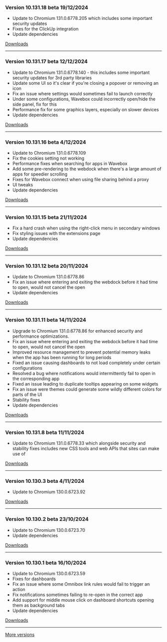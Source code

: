 <h3>Version 10.131.18 beta <span class="date">19/12/2024</span></h3>
<ul>
  <li>Update to Chromium 131.0.6778.205 which includes some important security updates</li>
  <li>Fixes for the ClickUp integration</li>
  <li>Update dependencies</li>
</ul>

[Downloads](https://wavebox.io/download/release/10.131.18.3)

---

<h3>Version 10.131.17 beta <span class="date">12/12/2024</span></h3>
<ul>
  <li>Update to Chromium 131.0.6778.140 - this includes some important security updates for 3rd party libraries</li>
  <li>Update some UI so it's clear if you're closing a popover or removing an icon</li>
  <li>Fix an issue where settings would sometimes fail to launch correctly</li>
  <li>Under some configurations, Wavebox could incorrectly open/hide the side panel, fix for this</li>
  <li>Performance fix for some graphics layers, especially on slower devices</li>
  <li>Update dependencies</li>
</ul>

[Downloads](https://wavebox.io/download/release/10.131.17.3)

---

<h3>Version 10.131.16 beta <span class="date">4/12/2024</span></h3>
<ul>
  <li>Update to Chromium 131.0.6778.109</li>
  <li>Fix the cookies setting not working</li>
  <li>Performance fixes when searching for apps in Wavebox</li>
  <li>Add some pre-rendering to the webdock when there's a large amount of apps for speedier scrolling</li>
  <li>Fixes for Wavebox connect when using file sharing behind a proxy</li>
  <li>UI tweaks</li>
  <li>Update dependencies</li>
</ul>

[Downloads](https://wavebox.io/download/release/10.131.16.3)

---

<h3>Version 10.131.15 beta <span class="date">21/11/2024</span></h3>
<ul>
  <li>Fix a hard crash when using the right-click menu in secondary windows</li>
  <li>Fix styling issues with the extensions page</li>
  <li>Update dependencies</li>
</ul>

[Downloads](https://wavebox.io/download/release/10.131.15.3)

---

<h3>Version 10.131.12 beta <span class="date">20/11/2024</span></h3>
<ul>
  <li>Update to Chromium 131.0.6778.86</li>
  <li>Fix an issue where entering and exiting the webdock before it had time to open, would not cancel the open</li>
  <li>Update dependencies</li>
</ul>

[Downloads](https://wavebox.io/download/release/10.131.12.3)

---

<h3>Version 10.131.11 beta <span class="date">14/11/2024</span></h3>
<ul>
  <li>Upgrade to Chromium 131.0.6778.86 for enhanced security and performance optimizations.</li>
  <li>Fix an issue where entering and exiting the webdock before it had time to open, would not cancel the open</li>
  <li>Improved resource management to prevent potential memory leaks when the app has been running for long periods</li>
  <li>Fixed an issue causing dashboards to not load completely under certain configurations</li>
  <li>Resolved a bug where notifications would intermittently fail to open in the corresponding app</li>
  <li>Fixed an issue leading to duplicate tooltips appearing on some widgets</li>
  <li>Fix an issue were themes could generate some wildly different colors for parts of the UI</li>
  <li>Stability fixes</li>
  <li>Update dependencies</li>
</ul>

[Downloads](https://wavebox.io/download/release/10.131.11.3)

---

<h3>Version 10.131.8 beta <span class="date">11/11/2024</span></h3>
<ul>
  <li>
    Update to Chromium 131.0.6778.33 which alongside security and stability
    fixes includes new CSS tools and web APIs that sites can make use of
  </li>
</ul>

[Downloads](https://wavebox.io/download/release/10.131.8.3)

---

<h3>Version 10.130.3 beta <span class="date">4/11/2024</span></h3>
<ul>
  <li>Update to Chromium 130.0.6723.92</li>
</ul>

[Downloads](https://wavebox.io/download/release/10.130.3.3)

---

<h3>Version 10.130.2 beta <span class="date">23/10/2024</span></h3>
<ul>
  <li>Update to Chromium 130.0.6723.70</li>
  <li>Update dependencies</li>
</ul>

[Downloads](https://wavebox.io/download/release/10.130.2.3)

---

<h3>Version 10.130.1 beta <span class="date">16/10/2024</span></h3>
<ul>
  <li>Update to Chromium 130.0.6723.59</li>
  <li>Fixes for dashboards</li>
  <li>Fix an issue where some Omnibox link rules would fail to trigger an action</li>
  <li>Fix notifications sometimes failing to re-open in the correct app</li>
  <li>Add support for middle mouse click on dashboard shortcuts opening them as background tabs</li>
  <li>Update dependencies</li>
</ul>

[Downloads](https://wavebox.io/download/release/10.130.1.3)

---
[More versions](https://wavebox.io/changelog/beta/)